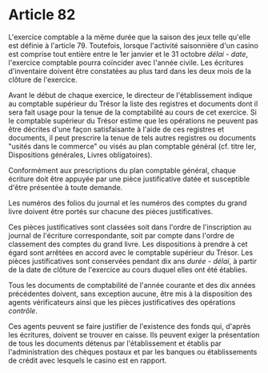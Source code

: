 # Article 82

L'exercice comptable a la même durée que la saison des jeux telle qu'elle est définie à l'article 79. Toutefois, lorsque l'activité saisonnière d'un casino est comprise tout entière entre le 1er janvier et le 31 octobre *délai - date*, l'exercice comptable pourra coïncider avec l'année civile. Les écritures d'inventaire doivent être constatées au plus tard dans les deux mois de la clôture de l'exercice.

Avant le début de chaque exercice, le directeur de l'établissement indique au comptable supérieur du Trésor la liste des registres et documents dont il sera fait usage pour la tenue de la comptabilité au cours de cet exercice. Si le comptable supérieur du Trésor estime que les opérations ne peuvent pas être décrites d'une façon satisfaisante à l'aide de ces registres et documents, il peut prescrire la tenue de tels autres registres ou documents "usités dans le commerce" ou visés au plan comptable général (cf. titre Ier, Dispositions générales, Livres obligatoires).

Conformément aux prescriptions du plan comptable général, chaque écriture doit être appuyée par une pièce justificative datée et susceptible d'être présentée à toute demande.

Les numéros des folios du journal et les numéros des comptes du grand livre doivent être portés sur chacune des pièces justificatives.

Ces pièces justificatives sont classées soit dans l'ordre de l'inscription au journal de l'écriture correspondante, soit par compte dans l'ordre de classement des comptes du grand livre. Les dispositions à prendre à cet égard sont arrêtées en accord avec le comptable supérieur du Trésor. Les pièces justificatives sont conservées pendant dix ans *durée - délai*, à partir de la date de clôture de l'exercice au cours duquel elles ont été établies.

Tous les documents de comptabilité de l'année courante et des dix années précédentes doivent, sans exception aucune, être mis à la disposition des agents vérificateurs ainsi que les pièces justificatives des opérations *contrôle*.

Ces agents peuvent se faire justifier de l'existence des fonds qui, d'après les écritures, doivent se trouver en caisse. Ils peuvent exiger la présentation de tous les documents détenus par l'établissement et établis par l'administration des chèques postaux et par les banques ou établissements de crédit avec lesquels le casino est en rapport.

